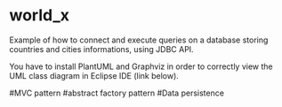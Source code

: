 # world_x
Example of how to connect and execute queries on a database storing countries and cities informations, using JDBC API.

You have to install PlantUML and Graphviz in order to correctly view the UML class diagram in Eclipse IDE (link below).


#MVC pattern
#abstract factory pattern
#Data persistence

